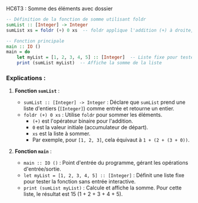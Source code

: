 HC6T3 : Somme des éléments avec dossier

```haskell
-- Définition de la fonction de somme utilisant foldr
sumList :: [Integer] -> Integer
sumList xs = foldr (+) 0 xs  -- foldr applique l'addition (+) à droite, avec 0 comme accumulateur initial

-- Fonction principale
main :: IO ()
main = do
    let myList = [1, 2, 3, 4, 5] :: [Integer]  -- Liste fixe pour tester
    print (sumList myList)  -- Affiche la somme de la liste
```

### Explications :
1. **Fonction `sumList`** :
   - `sumList :: [Integer] -> Integer` : Déclare que `sumList` prend une liste d'entiers (`[Integer]`) comme entrée et retourne un entier.
   - `foldr (+) 0 xs` : Utilise `foldr` pour sommer les éléments. 
     - `(+)` est l'opérateur binaire pour l'addition.
     - `0` est la valeur initiale (accumulateur de départ).
     - `xs` est la liste à sommer.
     - Par exemple, pour `[1, 2, 3]`, cela équivaut à `1 + (2 + (3 + 0))`.

2. **Fonction `main`** :
   - `main :: IO ()` : Point d'entrée du programme, gérant les opérations d'entrée/sortie.
   - `let myList = [1, 2, 3, 4, 5] :: [Integer]` : Définit une liste fixe pour tester la fonction sans entrée interactive.
   - `print (sumList myList)` : Calcule et affiche la somme. Pour cette liste, le résultat est 15 (1 + 2 + 3 + 4 + 5).
